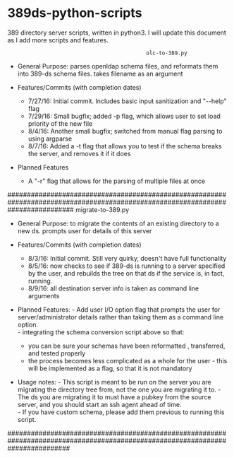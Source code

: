 # 389ds-python-scripts
389 directory server scripts, written in python3. I will update this document as I add more scripts and features. 

                                                olc-to-389.py 

  - General Purpose: parses openldap schema files, and reformats them into 389-ds schema files. takes filename as an argument

  - Features/Commits (with completion dates)
    -  7/27/16: Initial commit. Includes basic input sanitization and "--help" flag
    -  7/29/16: Small bugfix; added -p flag, which allows user to set load priority of the new file
    -  8/4/16:  Another small bugfix; switched from manual flag parsing to using argparse
    -  8/7/16:  Added a -t flag that allows you to test if the schema breaks the server, and removes it if it does
  
  - Planned Features
    - A "-r" flag that allows for the parsing of multiple files at once


#################################################################################################################################
                                                migrate-to-389.py
  
  - General Purpose: to migrate the contents of an existing directory to a new ds. prompts user for details of this server
  
  - Features/Commits (with completion dates)
    -  8/3/16: Initial commit. Still very quirky, doesn't have full functionality
    -  8/5/16: now checks to see if 389-ds is running to a server specified by the user, and rebuilds the tree on that ds if the    service is, in fact, running.
    -  8/9/16: all destination server info is taken as command line arguments 
  
  -  Planned Features: 
    - Add user I/O option flag that prompts the user for server/administrator details rather than taking them as a command line option.  
    - integrating the schema conversion script above so that: 
        - you can be sure your schemas have been reformatted , transferred, and tested properly
        - the process becomes less complicated as a whole for the user
	- this will be implemented as a flag, so that it is not mandatory
  
  -  Usage notes: 
    - This script is meant to be run on the server you are migrating the directory tree from, not the one you are migrating it to. 
    - The ds you are migrating it to must have a pubkey from the source server, and you should start an ssh agent ahead of time.  
    - If you have custom schema, please add them previous to running this script.

################################################################################################################################
